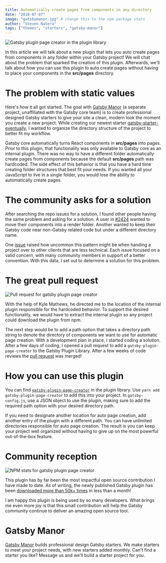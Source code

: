```yaml
---
title: Automatically create pages from components in any directory
date: "2018-07-07"
image: "gatsbymanor.jpg" # change this to the npm package stats
author: "Steven Natera"
tags: ["themes", "starters", "gatsby-manor"]
---
```


![Gatsby plugin page creator in the plugin library](plugin-library-page-creator.png)

In this article we will talk about a new plugin that lets you auto create
pages from components in any folder within your Gatsby project! We will chat about the
problem that sparked the creation of this plugin. Afterwards, we'll talk about how you can
use this plugin to auto create pages without having to place your components in the **src/pages** directory.

# The problem with static values

Here's how it all got started. The goal with [Gatsby Manor](https://gatsbymanor.com) (a separate project, unaffiliated with the Gatsby core team)
is to create professional designed Gatsby starters
to give your site a clean, modern look the moment you create a new project.
While creating our newest starter
[gatsby-starter-eventually](https://gatsbymanor.com/demo/eventually),
I wanted to organize the directory structure of the project to better fit my
workflow.

Gatsby core automatically turns React components in **src/pages** into pages.
Prior to this plugin, that functionality was only available to Gatsby core
as an internal plugin. There was no way to have a different folder
automatically create pages from components because the default **src/pages**
path was hardcoded. The side effect of this behavior
is that you have a hard time creating folder structures that best fit your needs.
If you wanted all your JavaScript to live in a single folder, you would
lose the ability to automatically create pages.

# The community asks for a solution

After searching the repo issues for a solution, I found other people
having the same problem and asking for a solution. A user in
[#2424](https://github.com/gatsbyjs/gatsby/issues/2424) wanted to move their
components into a render folder. Another wanted to keep their Gatsby code
near non-Gatsby related code but under a different directory name.

One [issue](https://github.com/gatsbyjs/gatsby/issues/2514) raised how
uncommon this pattern might be when handing a project over to other
clients that are less technical. Each issue focused on a valid concern, with
many community members in support of a better convention. With this data,
I set out to determine a solution for this problem.

# The great pull request

![Pull request for gatsby plugin page creator](page-creator-pull-request.png)

With the help of Kyle Mathews, he directed me to the location of the
internal plugin responsible for the hardcoded behavior. To support the desired
functionality, we would have to extract the internal plugin so
any project could download the plugin from npm.

The next step would be to add a path option that takes a directory path string
to denote the directory of components we want to use for
automatic page creation. With a development plan in place, I started
coding a solution. After a few days of coding, I opened a pull request to
add a `gatsby-plugin-page-creator` to the Gatsby Plugin
Library. After a few weeks of code reviews the
[pull request](https://github.com/gatsbyjs/gatsby/pull/4490) was merged!

# How you can use this plugin

You can find
[`gatsby-plugin-page-creator`](https://www.gatsbyjs.org/packages/gatsby-plugin-page-creator/?=page-creator)
in the plugin library. Use `yarn add gatsby-plugin-page-creator` to add this
into your project. In `gatsby-config.js`, use a JSON object to use the
plugin, making sure to add the required path option with your desired directory
path.

If you need to designate another location for auto page creation, add another entry of the
plugin with a different path. You can have unlimited directories responsible for
auto page creation. The result is you can keep your project well organized without
having to give up on the most powerful out-of-the-box feature.

# Community reception

![NPM stats for gatsby plugin page creator](npm-stats.png)

This plugin has by far been the most impactful open source contribution I have made
to date. As of writing, the newly published Gatsby plugin has been
[downloaded more than 50k+ times](https://npm-stat.com/charts.html?package=gatsby-plugin-page-creator&from=2018-06-01&to=2018-07-18)
in less than a month!

I am happy this plugin is being used by so many developers. What brings me even more joy is that this small contribution will help the Gatsby community continue to deliver an amazing open source tool.

# Gatsby Manor

[Gatsby Manor](https://gatsbymanor.com) builds professional design
Gatsby starters. We make starters to meet your project needs, with new starters
added monthly. Can't find a starter you like? Message us and we'll
build a starter project for you.

